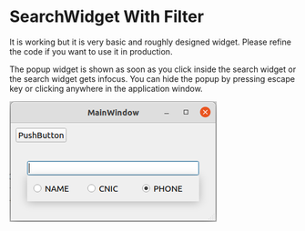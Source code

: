# SearchWidget With Filter

It is working but it is very basic and roughly designed widget. Please refine the code if you want to use it in production.

The popup widget is shown as soon as you click inside the search widget or the search widget gets infocus. You can hide the popup by pressing escape key or clicking anywhere in the application window.

![screenshot](./screenshot.png)
